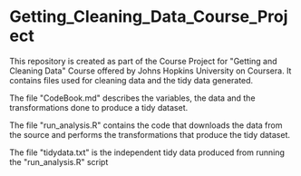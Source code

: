 # Getting_Cleaning_Data_Course_Project
This repository is created as part of the Course Project for "Getting and Cleaning Data" Course offered by Johns Hopkins University on Coursera. It contains files used for cleaning data and the tidy data generated.

The file "CodeBook.md" describes the variables, the data and the transformations done to produce a tidy dataset.

The file "run_analysis.R" contains the code that downloads the data from the source and performs the transformations that produce the tidy dataset.

The file "tidydata.txt" is the independent tidy data produced from running the "run_analysis.R" script
